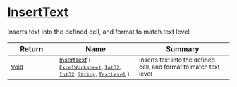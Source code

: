 # [InsertText](./ExcelHelper-100664003.md)

Inserts text into the defined cell, and format to match text level

| Return | Name | Summary | 
| --- | --- | --- | 
| <sub>[Void](https://docs.microsoft.com/en-us/dotnet/api/System.Void)</sub><img width=200/>| <sub>[InsertText](./ExcelHelper-100664003.md) ( [`ExcelWorksheet`](./ExcelHelper-100664003.md), [`Int32`](https://docs.microsoft.com/en-us/dotnet/api/System.Int32), [`Int32`](https://docs.microsoft.com/en-us/dotnet/api/System.Int32), [`String`](https://docs.microsoft.com/en-us/dotnet/api/System.String), [`TextLevel`](./../Excel/TextLevel.md) )</sub>| <sub>Inserts text into the defined cell, and format to match text level</sub><img width=200/>| <br>



